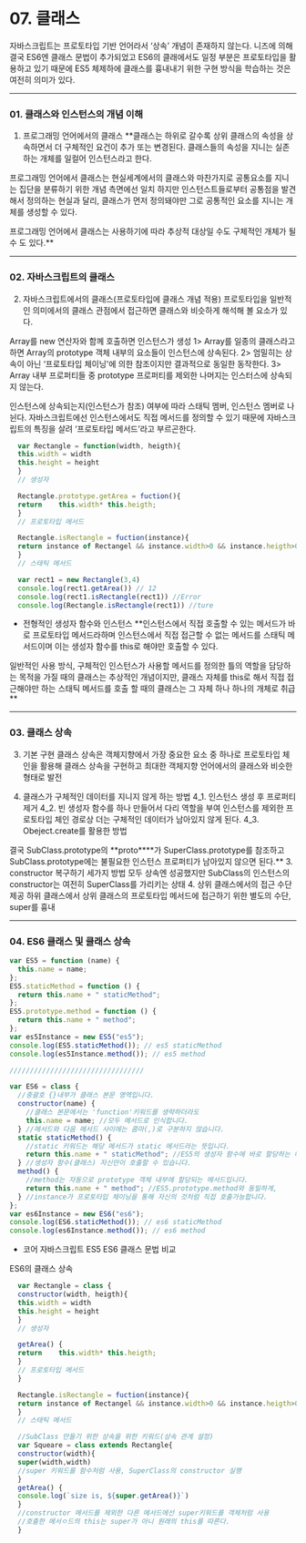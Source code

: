 # 07. 클래스

자바스크립트는 프로토타입 기반 언어라서 ‘상속’ 개념이 존재하지 않는다.
니즈에 의해 결국 ES6엔 클래스 문법이 추가되었고 ES6의 클래에서도 일정 부분은 프로토타입을 활용하고 있기 때문에 ES5 체제하에 클래스를 흉내내기 위한 구현 방식을 학습하는 것은 여전히 의미가 있다.

---

### 01. 클래스와 인스턴스의 개념 이해

1. 프로그래밍 언어에서의 클래스
   \*\*클래스는 하위로 갈수록 상위 클래스의 속성을 상속하면서 더 구체적인 요건이 추가 또는 변경된다.
   클래스들의 속성을 지니는 실존하는 개체를 일컬어 인스턴스라고 한다.

프로그래밍 언어에서 클래스는 현실세계에서의 클래스와 마찬가지로 공통요소를 지니는 집단을 분류하기 위한 개념 측면에선 일치 하지만 인스턴스트들로부터 공통점을 발견해서 정의하는 현실과 달리, 클래스가 먼저 정의돼야만 그로 공통적인 요소를 지니는 개체를 생성할 수 있다.

프로그래밍 언어에서 클래스는 사용하기에 따라 추상적 대상일 수도 구체적인 개체가 될 수 도 있다.\*\*

---

### 02. 자바스크립트의 클래스

2. 자바스크립트에서의 클래스(프로토타입에 클래스 개념 적용)
   프로토타입을 일반적인 의미에서의 클래스 관점에서 접근하면 클래스와 비슷하게 해석해 볼 요소가 있다.

Array를 new 연산자와 함께 호출하면 인스턴스가 생성
1> Array를 일종의 클래스라고하면 Array의 prototype 객체 내부의 요소들이 인스턴스에 상속된다.
2> 엄밀히는 상속이 아닌 ‘프로토타입 체이닝'에 의한 참조이지만 결과적으로 동일한 동작한다.
3> Array 내부 프로퍼티들 중 prototype 프로퍼티를 제외한 나머지는 인스터스에 상속되지 않는다.

인스턴스에 상속되는지(인스턴스가 참조) 여부에 따라 스태틱 멤버, 인스턴스 멤버로 나뉜다.
자바스크립트에선 인스턴스에서도 직접 메서드를 정의할 수 있기 때문에 자바스크립트의 특징을 살려 ‘프로토타입 메서드’라고 부르곤한다.

```jsx
  var Rectangle = function(width, heigth){
  this.width = width
  this.height = height
  }
  // 생성자

  Rectangle.prototype.getArea = fuction(){
  return	this.width* this.heigth;
  }
  // 프로토타입 메서드

  Rectangle.isRectangle = fuction(instance){
  return instance of Rectangel && instance.width>0 && instance.heigth>0;
  }
  // 스태틱 메서드

  var rect1 = new Rectangle(3,4)
  console.log(rect1.getArea()) // 12
  console.log(rect1.isRectangle(rect1)) //Error
  console.log(Rectangle.isRectangle(rect1)) //ture
```

- 전형적인 생성자 함수와 인스턴스
  \*\*인스턴스에서 직접 호출할 수 있는 메서드가 바로 프로토타입 메서드라하며 인스턴스에서 직접 접근할 수 없는 메서드를 스태틱 메서드이며 이는 생성자 함수를 this로 해야만 호출할 수 있다.

일반적인 사용 방식, 구체적인 인스턴스가 사용할 메서드를 정의한 틀의 역할을 담당하는 목적을 가질 때의 클래스는 추상적인 개념이지만, 클래스 자체를 this로 해서 직접 접근해야만 하는 스태틱 메서드를 호출 할 때의 클래스는 그 자체 하나 하나의 개체로 취급\*\*

---

### 03. 클래스 상속

3. 기본 구현
   클래스 상속은 객체지향에서 가장 중요한 요소 중 하나로 프로토타입 체인을 활용해 클래스 상속을 구현하고 최대한 객체지향 언어에서의 클래스와 비슷한 형태로 발전

4. 클래스가 구체적인 데이터를 지니지 않게 하는 방법
   4_1. 인스턴스 생성 후 프로퍼티 제거
   4_2. 빈 생성자 함수를 하나 만들어서 다리 역할을 부여
   인스턴스를 제외한 프로토타입 체인 경로상 더는 구체적인 데이터가 남아있지 않게 된다.
   4_3. Obeject.create를 활용한 방법

결국 SubClass.prototype의 **proto\*\***가 SuperClass.prototype를 참조하고 SubClass.prototype에는 불필요한 인스턴스 프로퍼티가 남아있지 않으면 된다.\*\* 3. constructor 복구하기
세가지 방법 모두 상속엔 성공했지만 SubClass의 인스턴스의 constructor는 여전히 SuperClass를 가리키는 상태 4. 상위 클래스에서의 접근 수단 제공
하위 클래스에서 상위 클래스의 프로토타입 메서드에 접근하기 위한 별도의 수단, super를 흉내

---

### 04. ES6 클래스 및 클래스 상속

```jsx
var ES5 = function (name) {
  this.name = name;
};
ES5.staticMethod = function () {
  return this.name + " staticMethod";
};
ES5.prototype.method = function () {
  return this.name + " method";
};
var es5Instance = new ES5("es5");
console.log(ES5.staticMethod()); // es5 staticMethod
console.log(es5Instance.method()); // es5 method

/////////////////////////////////

var ES6 = class {
  //중괄호 {}내부가 클래스 본문 영역입니다.
  constructor(name) {
    //클래스 본문에서는 'function'키워드를 생략하더라도
    this.name = name; //모두 메서드로 인식합니다.
  } //메서드와 다음 메서드 사이에는 콤마(,)로 구분하지 않습니다.
  static staticMethod() {
    //static 키워드는 해당 메서드가 static 메서드라는 뜻입니다.
    return this.name + " staticMethod"; //ES5의 생성자 함수에 바로 할당하는 메서드와 동일하게
  } //생성자 함수(클래스) 자신만이 호출할 수 있습니다.
  method() {
    //method는 자동으로 prototype 객체 내부에 할당되는 메서드입니다.
    return this.name + " method"; //ES5.prototype.method와 동일하게,
  } //instance가 프로토타입 체이닝을 통해 자신의 것처럼 직접 호출가능합니다.
};
var es6Instance = new ES6("es6");
console.log(ES6.staticMethod()); // es6 staticMethod
console.log(es6Instance.method()); // es6 method
```

- 코어 자바스크립트 ES5 ES6 클래스 문법 비교

ES6의 클래스 상속

```jsx
  var Rectangle = class {
  constructor(width, heigth){
  this.width = width
  this.height = height
  }
  // 생성자

  getArea() {
  return	this.width* this.heigth;
  }
  // 프로토타입 메서드
  }

  Rectangle.isRectangle = fuction(instance){
  return instance of Rectangel && instance.width>0 && instance.heigth>0;
  }
  // 스태틱 메서드

  //SubClass 만들기 위한 상속을 위한 키워드(상속 관계 설정)
  var Squeare = class extends Rectangle{
  constructor(width){
  super(width,width)
  //super 키워드를 함수처럼 사용, SuperClass의 constructor 실행
  }
  getArea() {
  console.log(`size is, ${super.getArea()}`)
  }
  //constructor 메서드를 제외한 다른 메서드에선 super키워드를 객체처럼 사용
  //호출한 메서ㅇ드의 this는 super가 아니 원래의 this를 따른다.
  }
```
